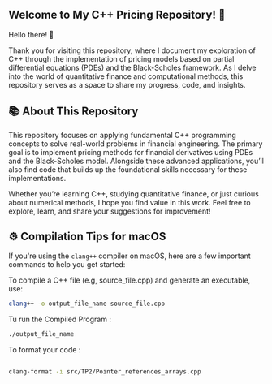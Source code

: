 ## Welcome to My C++ Pricing Repository! 🚀
Hello there! 👋

Thank you for visiting this repository, where I document my exploration of C++ through the implementation of pricing models based on partial differential equations (PDEs) and the Black-Scholes framework. As I delve into the world of quantitative finance and computational methods, this repository serves as a space to share my progress, code, and insights.

## 📚 About This Repository

This repository focuses on applying fundamental C++ programming concepts to solve real-world problems in financial engineering. The primary goal is to implement pricing methods for financial derivatives using PDEs and the Black-Scholes model. Alongside these advanced applications, you’ll also find code that builds up the foundational skills necessary for these implementations.

Whether you’re learning C++, studying quantitative finance, or just curious about numerical methods, I hope you find value in this work. Feel free to explore, learn, and share your suggestions for improvement!

## ⚙️ Compilation Tips for macOS

If you're using the `clang++` compiler on macOS, here are a few important commands to help you get started:

To compile a C++ file (e.g, source_file.cpp) and generate an executable, use:
```bash
clang++ -o output_file_name source_file.cpp

```

Tu run the Compiled Program :

```bash
./output_file_name 

```

To format your code : 


```bash

clang-format -i src/TP2/Pointer_references_arrays.cpp
